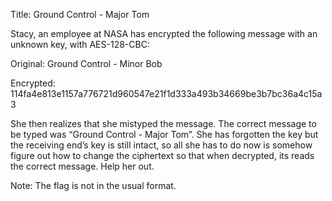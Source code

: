 Title: Ground Control - Major Tom

Stacy, an employee at NASA has encrypted the following message with an unknown key, with AES-128-CBC:

Original: Ground Control - Minor Bob

Encrypted: 114fa4e813e1157a776721d960547e21f1d333a493b34669be3b7bc36a4c15a3

She then realizes that she mistyped the message. The correct message to be typed was “Ground Control - Major Tom”. She has forgotten the key but the receiving end’s key is still intact, so all she has to do now is somehow figure out how to change the ciphertext so that when decrypted, its reads the correct message. Help her out.

Note: The flag is not in the usual format.

